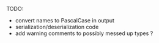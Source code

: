 TODO:

- convert names to PascalCase in output
- serialization/deserialization code
- add warning comments to possibly messed up types ?
